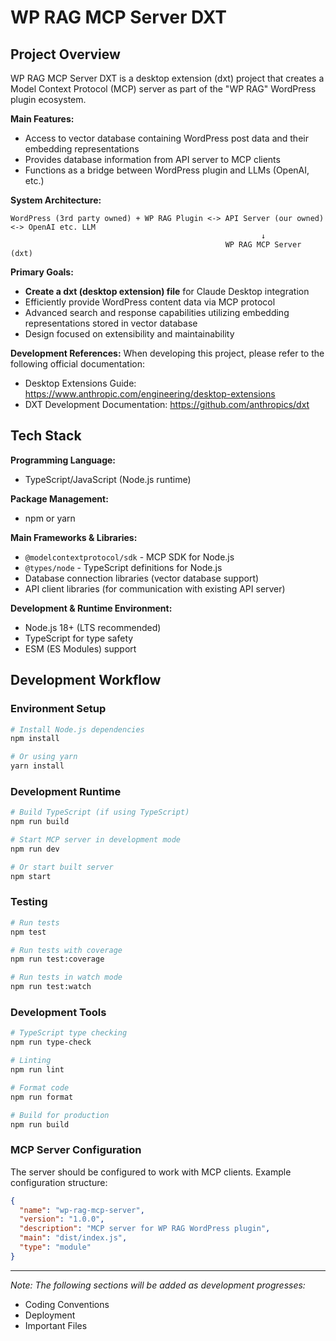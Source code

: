 # WP RAG MCP Server DXT

## Project Overview

WP RAG MCP Server DXT is a desktop extension (dxt) project that creates a Model Context Protocol (MCP) server as part of the "WP RAG" WordPress plugin ecosystem.

**Main Features:**
- Access to vector database containing WordPress post data and their embedding representations
- Provides database information from API server to MCP clients
- Functions as a bridge between WordPress plugin and LLMs (OpenAI, etc.)

**System Architecture:**
```
WordPress (3rd party owned) + WP RAG Plugin <-> API Server (our owned) <-> OpenAI etc. LLM
                                                        ↓
                                                WP RAG MCP Server (dxt)
```

**Primary Goals:**
- **Create a dxt (desktop extension) file** for Claude Desktop integration
- Efficiently provide WordPress content data via MCP protocol
- Advanced search and response capabilities utilizing embedding representations stored in vector database
- Design focused on extensibility and maintainability

**Development References:**
When developing this project, please refer to the following official documentation:
- Desktop Extensions Guide: https://www.anthropic.com/engineering/desktop-extensions
- DXT Development Documentation: https://github.com/anthropics/dxt

## Tech Stack

**Programming Language:**
- TypeScript/JavaScript (Node.js runtime)

**Package Management:**
- npm or yarn

**Main Frameworks & Libraries:**
- `@modelcontextprotocol/sdk` - MCP SDK for Node.js
- `@types/node` - TypeScript definitions for Node.js
- Database connection libraries (vector database support)
- API client libraries (for communication with existing API server)

**Development & Runtime Environment:**
- Node.js 18+ (LTS recommended)
- TypeScript for type safety
- ESM (ES Modules) support

## Development Workflow

### Environment Setup
```bash
# Install Node.js dependencies
npm install

# Or using yarn
yarn install
```

### Development Runtime
```bash
# Build TypeScript (if using TypeScript)
npm run build

# Start MCP server in development mode
npm run dev

# Or start built server
npm start
```

### Testing
```bash
# Run tests
npm test

# Run tests with coverage
npm run test:coverage

# Run tests in watch mode
npm run test:watch
```

### Development Tools
```bash
# TypeScript type checking
npm run type-check

# Linting
npm run lint

# Format code
npm run format

# Build for production
npm run build
```

### MCP Server Configuration
The server should be configured to work with MCP clients. Example configuration structure:
```json
{
  "name": "wp-rag-mcp-server",
  "version": "1.0.0",
  "description": "MCP server for WP RAG WordPress plugin",
  "main": "dist/index.js",
  "type": "module"
}
```

---

*Note: The following sections will be added as development progresses:*
- Coding Conventions
- Deployment
- Important Files